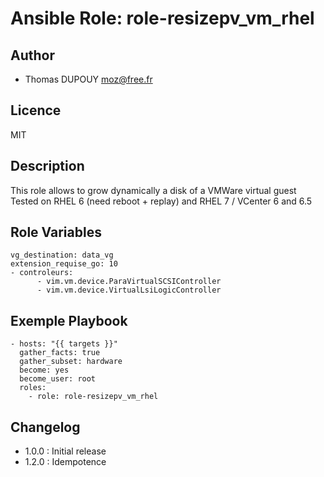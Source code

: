 # Ansible Role: role-resizepv_vm_rhel

## Author
- Thomas DUPOUY <moz@free.fr>

## Licence
MIT

## Description
This role allows to grow dynamically a disk of a VMWare virtual guest
Tested on RHEL 6 (need reboot + replay) and RHEL 7 / VCenter 6 and 6.5


## Role Variables
```
vg_destination: data_vg
extension_requise_go: 10
- controleurs:
      - vim.vm.device.ParaVirtualSCSIController
      - vim.vm.device.VirtualLsiLogicController
```

## Exemple Playbook

```
- hosts: "{{ targets }}"
  gather_facts: true
  gather_subset: hardware
  become: yes
  become_user: root
  roles:
    - role: role-resizepv_vm_rhel
```

## Changelog
- 1.0.0 : Initial release
- 1.2.0 : Idempotence